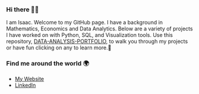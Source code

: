 ### Hi there 👋📶
I am Isaac. Welcome to my GitHub page. I have a background in Mathematics, Economics and Data Analytics. Below are a variety of projects I have worked on with Python, SQL, and Visualization tools.
Use this repository, [DATA-ANALYSIS-PORTFOLIO](https://github.com/isaacmensahtwum/DATA-ANALYSIS-PORTFOLIO.git), to walk you through my projects or have fun clicking on any to learn more.🤩

### Find me around the world 🌍
- [My Website](https://isaacmensahtwum.github.io/DataAnalyst.github.io/)
- [LinkedIn](https://www.linkedin.com/in/imtwum/)
